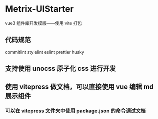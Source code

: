 # Metrix-UIStarter

vue3 组件库开发模版——使用 vite 打包

## 代码规范

commitlint
stylelint
eslint
prettier
husky

## 支持使用 unocss 原子化 css 进行开发

## 使用 vitepress 做文档，可以直接使用 vue 编辑 md 展示组件

### 可以在 vitepress 文件夹中使用 package.json 的命令调试文档
